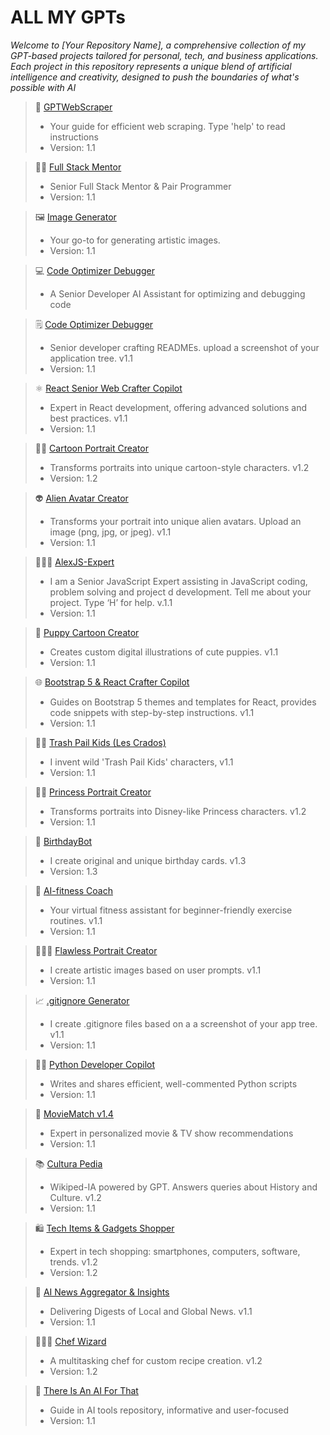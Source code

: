 # ALL MY GPTs

*Welcome to [Your Repository Name], a comprehensive collection of my GPT-based projects tailored for personal, tech, and business applications. Each project in this repository represents a unique blend of artificial intelligence and creativity, designed to push the boundaries of what's possible with AI*


> 🔎 [GPTWebScraper](https://chat.openai.com/g/g-9PwfSbxQT-gptwebscraper)
> - Your guide for efficient web scraping. Type 'help' to read instructions
> - Version: 1.1

> 🧑‍💻 [Full Stack Mentor](https://chat.openai.com/g/g-jkM3ZVJ1W-full-stack-mentor)
> - Senior Full Stack Mentor & Pair Programmer
> - Version: 1.1

> 🖼️ [Image Generator](https://chat.openai.com/g/g-p1y5W0HRa-image-generator)
> - Your go-to for generating artistic images.
> - Version: 1.1

> 💻 [Code Optimizer Debugger](https://chat.openai.com/g/g-p1y5W0HRa-image-generator)
> - A Senior Developer AI Assistant for optimizing and debugging code

> 🗒️ [Code Optimizer Debugger](https://chat.openai.com/g/g-BM3PHadtK-readme-wizard)
> - Senior developer crafting READMEs. upload a screenshot of your application tree. v1.1
> - Version: 1.1

> ⚛️ [React Senior Web Crafter Copilot](https://chat.openai.com/g/g-HcJmt5yma-react-senior-web-crafter-copilot)
> - Expert in React development, offering advanced solutions and best practices. v1.1
> - Version: 1.1

> 👧🏽 [Cartoon Portrait Creator](https://chat.openai.com/g/g-8PJUWbyMQ-cartoon-portrait-creator)
> - Transforms portraits into unique cartoon-style characters. v1.2
> - Version: 1.2


> 👽 [Alien Avatar Creator](https://chat.openai.com/g/g-6dqKjG2I2-alien-avatar-creator)
> - Transforms your portrait into unique alien avatars. Upload an image (png, jpg, or jpeg). v1.1
> - Version: 1.1

> 👨🏽‍💻 [AlexJS-Expert](https://chat.openai.com/g/g-LNyXrXwMv-alexjs-expert)
> - I am a Senior JavaScript Expert assisting in JavaScript coding, problem solving and project d development. Tell me about your project. Type ‘H’ for help. v.1.1
> - Version: 1.1

> 🐶 [Puppy Cartoon Creator](https://chat.openai.com/g/g-PwcLy9mHc-puppy-cartoon-creator)
> - Creates custom digital illustrations of cute puppies. v1.1
> - Version: 1.1

> 🌐 [Bootstrap 5 & React Crafter Copilot](https://chat.openai.com/g/g-XMqYiFW0c-bootstrap-5-react-crafter-copilot)
> - Guides on Bootstrap 5 themes and templates for React, provides code snippets with step-by-step instructions. v1.1
> - Version: 1.1


> 👶🏻 [Trash Pail Kids (Les Crados)](https://chat.openai.com/g/g-DW767bYVG-trash-pail-kids-les-crados)
> - I invent wild 'Trash Pail Kids' characters, v1.1
> - Version: 1.1

> 👸🏻 [Princess Portrait Creator](https://chat.openai.com/g/g-xFLbmbtiC-princess-portrait-creator)
> - Transforms portraits into Disney-like Princess characters. v1.2
> - Version: 1.1

> 🎂 [BirthdayBot](https://chat.openai.com/g/g-YQzPjO6ue-birthdaybot)
> - I create original and unique birthday cards. v1.3
> - Version: 1.3

> 🚴 [AI-fitness Coach](https://chat.openai.com/g/g-60SbZ7kDd-ai-fitness-coach)
> - Your virtual fitness assistant for beginner-friendly exercise routines. v1.1
> - Version: 1.1

> 👩🏻‍🦰 [Flawless Portrait Creator](https://chat.openai.com/g/g-mjDkfoJ4F-flawless-portrait-creator)
> - I create artistic images based on user prompts. v1.1
> - Version: 1.1

> 📈 [.gitignore Generator](https://chat.openai.com/g/g-cgKpSAEWa-gitignore-generator)
> - I create .gitignore files based on a a screenshot of your app tree. v1.1
> - Version: 1.1

> 👩‍💻 [Python Developer Copilot](https://chat.openai.com/g/g-DqPhLiYaR-python-developer-copilot)
> - Writes and shares efficient, well-commented Python scripts
> - Version: 1.1

> 🍿 [MovieMatch v1.4](https://chat.openai.com/g/g-cDbnSjzIC-moviematch-v1-4)
> - Expert in personalized movie & TV show recommendations
> - Version: 1.1

> 📚 [Cultura Pedia](https://chat.openai.com/g/g-RCtzMsgxM-cultura-pedia)
> - Wikiped-IA powered by GPT. Answers queries about History and Culture. v1.2
> - Version: 1.1

> 🛍️ [Tech Items & Gadgets Shopper](https://chat.openai.com/g/g-3szbFNG9w-tech-items-gadgets-shopper)
> - Expert in tech shopping: smartphones, computers, software, trends. v1.2
> - Version: 1.2

> 📰 [AI News Aggregator & Insights](https://chat.openai.com/g/g-xEoD9KDNN-ai-news-aggregator-insights)
> - Delivering Digests of Local and Global News. v1.1
> - Version: 1.1


> 👨🏼‍🍳 [Chef Wizard](https://chat.openai.com/g/g-hrXC0NXs0-chef-wizard)
> - A multitasking chef for custom recipe creation. v1.2
> - Version: 1.2

> 🤖 [There Is An AI For That](https://chat.openai.com/g/g-VwJKM0ZVu-there-is-an-ai-for-that)
> - Guide in AI tools repository, informative and user-focused
> - Version: 1.1

